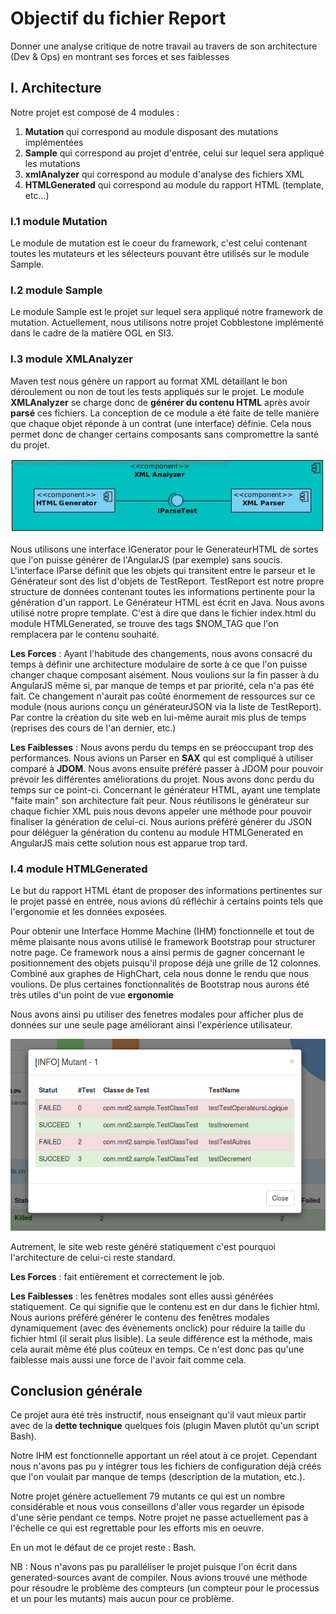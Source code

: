 # Objectif du fichier Report

Donner une analyse critique de notre travail au travers de son architecture (Dev & Ops) en montrant ses forces et ses faiblesses

## I. Architecture

Notre projet est composé de 4 modules :

1. **Mutation** qui correspond au module disposant des mutations implémentées
2. **Sample** qui correspond au projet d'entrée, celui sur lequel sera appliqué les mutations
3. **xmlAnalyzer** qui correspond au module d'analyse des fichiers XML
4. **HTMLGenerated** qui correspond au module du rapport HTML (template, etc...)

### I.1 module Mutation

Le module de mutation est le coeur du framework, c'est celui contenant toutes les mutateurs et les sélecteurs pouvant être
utilisés sur le module Sample.


### I.2 module Sample

Le module Sample est le projet sur lequel sera appliqué notre framework de mutation. Actuellement, nous utilisons notre 
projet Cobblestone implémenté dans le cadre de la matière OGL en SI3.

### I.3 module XMLAnalyzer

Maven test nous génère un rapport au format XML détaillant le bon déroulement ou non de tout les tests appliqués sur le projet.
Le module **XMLAnalyzer** se charge donc de **générer du contenu HTML** après avoir **parsé** ces fichiers. La conception de
ce module a été faite de telle manière que chaque objet réponde à un contrat (une interface) définie. Cela nous permet donc
de changer certains composants sans compromettre la santé du projet.

![fenetreModale](./Ressources/images/CompoHTML.jpg)

Nous utilisons une interface IGenerator pour le GenerateurHTML de sortes que l'on puisse générer de l'AngularJS (par exemple)
sans soucis. L'interface IParse définit que les objets qui transitent entre le parseur et le Générateur sont des list d'objets
de TestReport. TestReport est notre propre structure de données contenant toutes les informations pertinente pour la génération
d'un rapport. Le Générateur HTML est écrit en Java. Nous avons utilisé notre propre template. C'est à dire que dans le fichier
index.html du module HTMLGenerated, se trouve des tags $NOM_TAG que l'on remplacera par le contenu souhaité. 


**Les Forces** : Ayant l'habitude des changements, nous avons consacré du temps à définir une architecture
modulaire de sorte à ce que l'on puisse changer chaque composant aisément. Nous voulions sur la fin passer à du AngularJS même si,
par manque de temps et par priorité, cela n'a pas été fait. Ce changement n'aurait pas coûté énormement de ressources sur ce module (nous aurions
conçu un générateurJSON via la liste de TestReport).
Par contre la création du site web en lui-même aurait mis plus de temps (reprises des cours de l'an dernier, etc.)


**Les Faiblesses** : Nous avons perdu du temps en se préoccupant trop des performances. Nous avions un Parser en **SAX** qui est
compliqué à utiliser comparé à **JDOM**. Nous avons ensuite préféré passer à JDOM pour pouvoir prévoir les différentes améliorations du projet.
Nous avons donc perdu du temps sur ce point-ci. Concernant le générateur HTML, ayant une template "faite main" son architecture fait peur.
Nous réutilisons le générateur sur chaque fichier XML puis nous devons appeler une méthode pour pouvoir finaliser la génération de celui-ci.
Nous aurions préféré générer du JSON pour déléguer la génération du contenu au module HTMLGenerated en AngularJS mais cette
solution nous est apparue trop tard.

### I.4 module HTMLGenerated

Le but du rapport HTML étant de proposer des informations pertinentes sur le projet passé en entrée, nous avions dû
réfléchir à certains points tels que l'ergonomie et les données exposées. 


Pour obtenir une Interface Homme Machine (IHM) fonctionnelle et tout de même plaisante nous avons utilisé le framework
Bootstrap pour structurer notre page. Ce framework nous a ainsi permis de gagner concernant le positionnement des objets
puisqu'il propose déjà une grille de 12 colonnes. Combiné aux graphes de HighChart, cela nous donne le rendu que nous voulions.
De plus certaines fonctionnalités de Bootstrap nous aurons été très utiles d'un point de vue **ergonomie**

Nous avons ainsi pu utiliser des fenetres modales pour afficher plus de données sur une seule page améliorant ainsi
l'expérience utilisateur.

![fenetreModale](./Ressources/images/fenetreModale.png)

Autrement, le site web reste généré statiquement c'est pourquoi l'architecture de celui-ci reste standard.



**Les Forces** : fait entièrement et correctement le job.


**Les Faiblesses** : les fenêtres modales sont elles aussi générées statiquement. Ce qui signifie que le contenu est en dur
dans le fichier html. Nous aurions préféré générer le contenu des fenêtres modales dynamiquement (avec des évènements onclick)
pour réduire la taille du fichier html (il serait plus lisible). La seule différence est la méthode, mais cela aurait même été plus
coûteux en temps. Ce n'est donc pas qu'une faiblesse mais aussi une force de l'avoir fait comme cela.



## Conclusion générale
 
Ce projet aura été très instructif, nous enseignant qu'il vaut mieux partir avec de la **dette technique** quelques fois 
(plugin Maven plutôt qu'un script Bash).

Notre IHM est fonctionnelle apportant un réel atout à ce projet. Cependant nous n'avons pas pu y intégrer tous les fichiers
de configuration déjà créés que l'on voulait par manque de temps (description de la mutation, etc.).

Notre projet génère actuellement 79 mutants ce qui est un nombre considérable et nous vous conseillons d'aller vous regarder
un épisode d'une série pendant ce temps. Notre projet ne passe actuellement pas à l'échelle ce qui est regrettable pour les
efforts mis en oeuvre.
 
En un mot le défaut de ce projet reste : Bash.

NB : Nous n'avons pas pu paralléliser le projet puisque l'on écrit dans generated-sources avant de compiler. Nous avions trouvé
une méthode pour résoudre le problème des compteurs (un compteur pour le processus et un pour les mutants) mais aucun pour ce
problème.